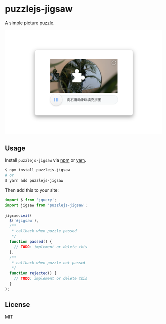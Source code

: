 # puzzlejs-jigsaw

A simple picture puzzle.

![preview](preview.png)

## Usage

Install `puzzlejs-jigsaw` via [npm](https://www.npmjs.com/) or [yarn](https://yarnpkg.com/).

```sh
$ npm install puzzlejs-jigsaw
# or
$ yarn add puzzlejs-jigsaw
```

Then add this to your site:

```js
import $ from 'jquery';
import jigsaw from 'puzzlejs-jigsaw';

jigsaw.init(
  $('#jigsaw'),
  /**
   * callback when puzzle passed
   */
  function passed() {
    // TODO: implement or delete this
  },
  /**
   * callback when puzzle not passed
   */
  function rejected() {
    // TODO: implement or delete this
  }
);
```

## License

[MIT](LICENSE)
